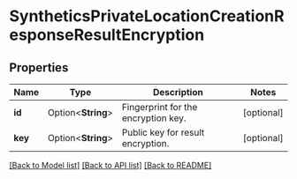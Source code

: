 # SyntheticsPrivateLocationCreationResponseResultEncryption

## Properties

Name | Type | Description | Notes
------------ | ------------- | ------------- | -------------
**id** | Option<**String**> | Fingerprint for the encryption key. | [optional]
**key** | Option<**String**> | Public key for result encryption. | [optional]

[[Back to Model list]](../README.md#documentation-for-models) [[Back to API list]](../README.md#documentation-for-api-endpoints) [[Back to README]](../README.md)



